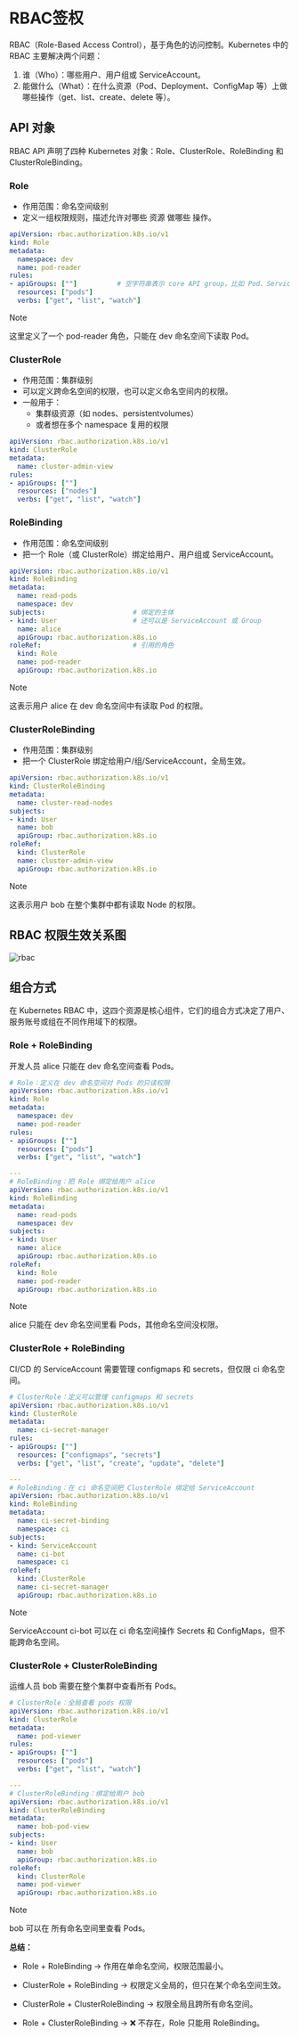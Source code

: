 # RBAC签权

RBAC（Role-Based Access Control），基于角色的访问控制。Kubernetes 中的 RBAC 主要解决两个问题：

1. 谁（Who）：哪些用户、用户组或 ServiceAccount。
2. 能做什么（What）：在什么资源（Pod、Deployment、ConfigMap 等）上做哪些操作（get、list、create、delete 等）。

## API 对象

RBAC API 声明了四种 Kubernetes 对象：Role、ClusterRole、RoleBinding 和 ClusterRoleBinding。

### Role

- 作用范围：命名空间级别
- 定义一组权限规则，描述允许对哪些 资源 做哪些 操作。

```yaml
apiVersion: rbac.authorization.k8s.io/v1
kind: Role
metadata:
  namespace: dev
  name: pod-reader
rules:
- apiGroups: [""]          # 空字符串表示 core API group，比如 Pod、Service
  resources: ["pods"]
  verbs: ["get", "list", "watch"]
```

> [!NOTE]
> 这里定义了一个 pod-reader 角色，只能在 dev 命名空间下读取 Pod。

### ClusterRole

- 作用范围：集群级别
- 可以定义跨命名空间的权限，也可以定义命名空间内的权限。
- 一般用于：
  - 集群级资源（如 nodes、persistentvolumes）
  - 或者想在多个 namespace 复用的权限

```yaml
apiVersion: rbac.authorization.k8s.io/v1
kind: ClusterRole
metadata:
  name: cluster-admin-view
rules:
- apiGroups: [""]
  resources: ["nodes"]
  verbs: ["get", "list", "watch"]
```

### RoleBinding

- 作用范围：命名空间级别
- 把一个 Role（或 ClusterRole）绑定给用户、用户组或 ServiceAccount。

```yaml
apiVersion: rbac.authorization.k8s.io/v1
kind: RoleBinding
metadata:
  name: read-pods
  namespace: dev
subjects:                      # 绑定的主体
- kind: User                   # 还可以是 ServiceAccount 或 Group
  name: alice
  apiGroup: rbac.authorization.k8s.io
roleRef:                       # 引用的角色
  kind: Role
  name: pod-reader
  apiGroup: rbac.authorization.k8s.io
```

> [!NOTE]
> 这表示用户 alice 在 dev 命名空间中有读取 Pod 的权限。

### ClusterRoleBinding

- 作用范围：集群级别
- 把一个 ClusterRole 绑定给用户/组/ServiceAccount，全局生效。

```yaml
apiVersion: rbac.authorization.k8s.io/v1
kind: ClusterRoleBinding
metadata:
  name: cluster-read-nodes
subjects:
- kind: User
  name: bob
  apiGroup: rbac.authorization.k8s.io
roleRef:
  kind: ClusterRole
  name: cluster-admin-view
  apiGroup: rbac.authorization.k8s.io
```

> [!NOTE]
> 这表示用户 bob 在整个集群中都有读取 Node 的权限。

## RBAC 权限生效关系图

![rbac](/kubernetes/object/img/rbac.png)

## 组合方式

在 Kubernetes RBAC 中，这四个资源是核心组件，它们的组合方式决定了用户、服务账号或组在不同作用域下的权限。

### Role + RoleBinding

开发人员 alice 只能在 dev 命名空间查看 Pods。

```yaml
# Role：定义在 dev 命名空间对 Pods 的只读权限
apiVersion: rbac.authorization.k8s.io/v1
kind: Role
metadata:
  namespace: dev
  name: pod-reader
rules:
- apiGroups: [""]
  resources: ["pods"]
  verbs: ["get", "list", "watch"]

---
# RoleBinding：把 Role 绑定给用户 alice
apiVersion: rbac.authorization.k8s.io/v1
kind: RoleBinding
metadata:
  name: read-pods
  namespace: dev
subjects:
- kind: User
  name: alice
  apiGroup: rbac.authorization.k8s.io
roleRef:
  kind: Role
  name: pod-reader
  apiGroup: rbac.authorization.k8s.io
```

> [!NOTE]
> alice 只能在 dev 命名空间里看 Pods，其他命名空间没权限。

### ClusterRole + RoleBinding

CI/CD 的 ServiceAccount 需要管理 configmaps 和 secrets，但仅限 ci 命名空间。

```yaml
# ClusterRole：定义可以管理 configmaps 和 secrets
apiVersion: rbac.authorization.k8s.io/v1
kind: ClusterRole
metadata:
  name: ci-secret-manager
rules:
- apiGroups: [""]
  resources: ["configmaps", "secrets"]
  verbs: ["get", "list", "create", "update", "delete"]

---
# RoleBinding：在 ci 命名空间把 ClusterRole 绑定给 ServiceAccount
apiVersion: rbac.authorization.k8s.io/v1
kind: RoleBinding
metadata:
  name: ci-secret-binding
  namespace: ci
subjects:
- kind: ServiceAccount
  name: ci-bot
  namespace: ci
roleRef:
  kind: ClusterRole
  name: ci-secret-manager
  apiGroup: rbac.authorization.k8s.io
```

> [!NOTE]
> ServiceAccount ci-bot 可以在 ci 命名空间操作 Secrets 和 ConfigMaps，但不能跨命名空间。

### ClusterRole + ClusterRoleBinding

运维人员 bob 需要在整个集群中查看所有 Pods。

```yaml
# ClusterRole：全局查看 pods 权限
apiVersion: rbac.authorization.k8s.io/v1
kind: ClusterRole
metadata:
  name: pod-viewer
rules:
- apiGroups: [""]
  resources: ["pods"]
  verbs: ["get", "list", "watch"]

---
# ClusterRoleBinding：绑定给用户 bob
apiVersion: rbac.authorization.k8s.io/v1
kind: ClusterRoleBinding
metadata:
  name: bob-pod-view
subjects:
- kind: User
  name: bob
  apiGroup: rbac.authorization.k8s.io
roleRef:
  kind: ClusterRole
  name: pod-viewer
  apiGroup: rbac.authorization.k8s.io
```

> [!NOTE]
> bob 可以在 所有命名空间里查看 Pods。

**总结：**
- Role + RoleBinding → 作用在单命名空间，权限范围最小。

- ClusterRole + RoleBinding → 权限定义全局的，但只在某个命名空间生效。

- ClusterRole + ClusterRoleBinding → 权限全局且跨所有命名空间。

- Role + ClusterRoleBinding → ❌ 不存在，Role 只能用 RoleBinding。
